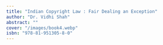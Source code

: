 ```yaml
---
title: "Indian Copyright Law : Fair Dealing an Exception"
author: "Dr. Vidhi Shah"
abstract: ""
cover: "/images/book4.webp"
isbn: "978-81-951305-8-0"
---
```


